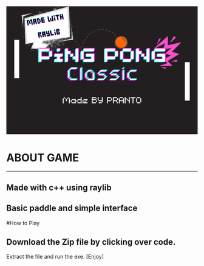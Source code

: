 ## ![image](res/preview.png)

# ABOUT GAME
-------------
Made with c++ using raylib
-------------------------
Basic paddle and simple interface
--------------
#How to Play

Download the Zip file by clicking over code.
--------------------
Extract the file and run the exe. [Enjoy]